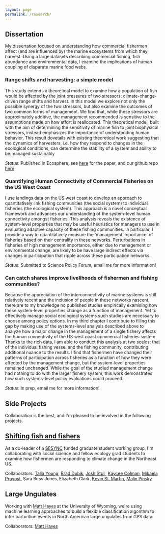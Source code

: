 ```yaml
---
layout: page
permalink: /research/
---
```


## Dissertation
My dissertation focused on understanding how commercial fishermen affect (and are influenced by) the marine ecosystems from which they harvest. Using a large datasets describing commercial fishing, fish abundance and environmental data, I examine the implications of human coupling of disparate marine food webs. 

### Range shifts and harvesting: a simple model
This study extends a theoretical model to examine how a population of fish would be affected by the joint pressures of two stressors: climate-change-driven range shifts and harvest. In this model we explore not only the possible synergy of the two stressors, but also examine the outcomes of two common forms of management. We find that, while these stressors are approximately additive, the management recommended is sensitive to the assumptions made on how effort is reallocated. This theoretical model, built with the aim of determining the sensitivity of marine fish to joint biophysical stressors, instead emphasizes the importance of understanding human behavior. This result dovetails with existing theoretical work suggesting that the dynamics of harvesters, i.e. how they respond to changes in the ecological conditions, can determine the stability of a system and ability to be managed sustainably 

*Status*: Published in Ecosphere, see [here](http://onlinelibrary.wiley.com/doi/10.1890/ES14-00533.1/abstract) for the paper, and our github repo [here](https://github.com/emfuller/MovingFish)

### Quantifying Human Connectivity of Commercial Fisheries on the US West Coast
 I use landings data on the US west coast to develop an approach to quantitatively link fishing communities (the social system) to individual fisheries (the ecological system). This approach is a novel conceptual framework and advances our understanding of the system-level human connectivity amongst fisheries. This analysis reveals the existence of system-level properties that may be useful heuristics for managers to use in evaluating adaptive capacity of these fishing communities. In particular, I provide a way to quantitatively measure the ‘management importance’ of fisheries based on their centrality in these networks. Perturbations in fisheries of high management importance, either due to management or environmental change, are likely to be have large indirect effects via changes in participation that ripple across these participation networks.
 
*Status*: Submitted to Science Policy Forum, email me for more information!
 
### Can catch shares improve livelihoods of fishermen and fishing communities?
Because the appreciation of the interconnectivity of marine systems is still relatively recent and the inclusion of people in these networks nascent, there are to my knowledge no published studies empirically examining how these system-level properties change as a function of management. Yet to effectively manage social ecological systems such studies are necessary to choose among policy options. In my third chapter I contribute to filling this gap by making use of the systems-level analysis described above to analyze how a major change in the management of a single fishery affects the human connectivity of the US west coast commercial fisheries system. Thanks to the rich data, I am able to conduct this analysis at two scales: that of the individual fishing vessel and the fishing community, contributing additional nuance to the results. I find that fishermen have changed their patterns of participation across fisheries as a function of how they were affected by the management change, but the system-level properties remained unchanged. While the goal of the studied management change had nothing to do with the larger fishery system, this work demonstrates how such systems-level policy evaluations could proceed.

*Status*: In prep, email me for more information!

## Side Projects
Collaboration is the best, and I'm pleased to be involved in the following projects. 

## [Shifting fish and fishers](http://www.sesync.org/project/graduate-student-pursuit-rfp/shifting-fish-fishers)
As a co-leader of a [SESYNC](https://www.sesync.org/) funded graduate student working group, I'm collaborating with social science and fellow ecology grad students to examine how fishermen are responding to climate change in the Northeast US. 

Collaborators: [Talia Young](http://conbio.org/mini-sites/smith-fellows/meet-the-fellows/2016-fellows/talia-young), [Brad Dubik](http://bradforddubik.weebly.com/), [Josh Stoll](https://www.linkedin.com/in/joshua-stoll-3038a118), [Kaycee Colman](https://www.researchgate.net/profile/Kaycee_Coleman), [Mikaela Provost](https://twitter.com/mikaela_provost), Sara Bess Jones, Elizabeth Clark, [Kevin St. Martin](http://geography.rutgers.edu/people/faculty-core/92-faculty-stmartin), [Malin Pinsky](http://pinsky.marine.rutgers.edu/)

## Large Ungulates
Working with [Matt Hayes](http://wyocoopunit.org/people/matthew-hayes) at the University of Wyoming, we're using machine learning approaches to build a flexible classification algorithm to infer parturition events in North American large ungulates from GPS data. 

Collaborators: [Matt Hayes](http://wyocoopunit.org/people/matthew-hayes)
